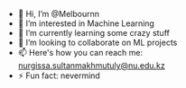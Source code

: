 - 👋 Hi, I’m @Melbournn
- 👀 I’m interested in Machine Learning
- 🌱 I’m currently learning some crazy stuff
- 💞️ I’m looking to collaborate on ML projects
- 📫 Here's how you can reach me: nurgissa.sultanmakhmutuly@nu.edu.kz
- ⚡ Fun fact: nevermind

<!---
Melbournn/Melbournn is a ✨ special ✨ repository because its `README.md` (this file) appears on your GitHub profile.
You can click the Preview link to take a look at your changes.
--->
